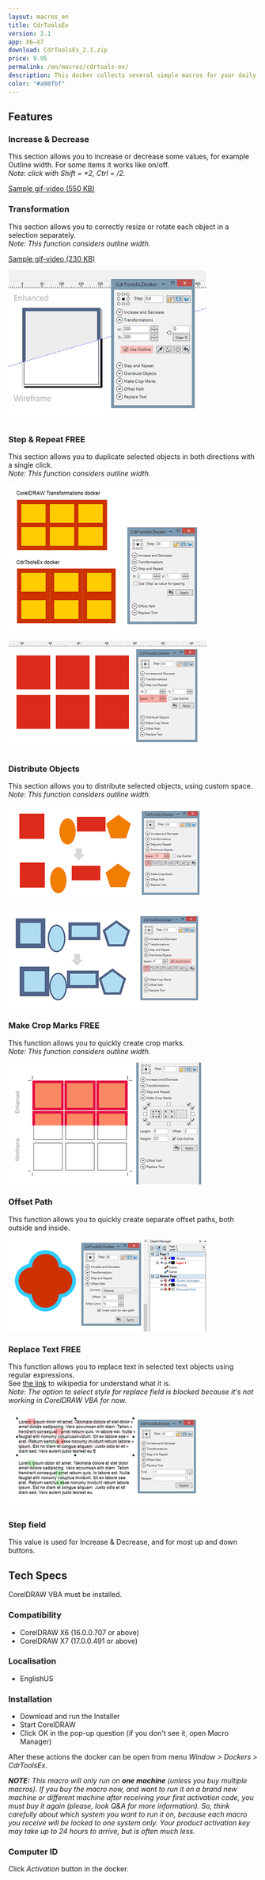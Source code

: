```yaml
---
layout: macros_en
title: CdrToolsEx
version: 2.1
app: X6–X7
download: CdrToolsEx_2.1.zip
price: 9.95
permalink: /en/macros/cdrtools-ex/
description: This docker collects several simple macros for your daily work in CorelDRAW. Several of the macros are free, others have a trial mode and will need to be purchased after the trial period has expired.
color: "#a98fbf"
---
```


## Features

### Increase & Decrease

This section allows you to increase or decrease some values, for example Outline width. For some items it works like on/off.   
_Note: click with Shift = *2, Ctrl = /2._

[Sample gif-video (550 KB)](/assets/macros/cdrtoolsex/Sample01.gif)

### Transformation

This section allows you to correctly resize or rotate each object in a selection separately.   
_Note: This function considers outline width._

[Sample gif-video (230 KB)](/assets/macros/cdrtoolsex/Sample02.gif)

![CdrToolsEx](/assets/macros/cdrtoolsex/Sample10.png)

### Step & Repeat <span class="free">FREE</span>

This section allows you to duplicate selected objects in both directions with a single click.   
_Note: This function considers outline width._

![CdrToolsEx](/assets/macros/cdrtoolsex/Sample03.png)

![CdrToolsEx](/assets/macros/cdrtoolsex/Sample04.png)

### Distribute Objects

This section allows you to distribute selected objects, using custom space.   
_Note: This function considers outline width._

![CdrToolsEx](/assets/macros/cdrtoolsex/Sample08.png)

![CdrToolsEx](/assets/macros/cdrtoolsex/Sample09.png)

### Make Crop Marks <span class="free">FREE</span>

This function allows you to quickly create crop marks.   
_Note: This function considers outline width._

![CdrToolsEx](/assets/macros/cdrtoolsex/Sample07.png)

### Offset Path

This function allows you to quickly create separate offset paths, both outside and inside.

![CdrToolsEx](/assets/macros/cdrtoolsex/Sample05.png)

### Replace Text <span class="free">FREE</span>

This function allows you to replace text in selected text objects using regular expressions.   
See [the link](http://en.wikipedia.org/wiki/Regular_expression) to wikipedia for understand what it is.   
_Note: The option to select style for replace field is blocked because it's not working in CorelDRAW VBA for now._

![CdrToolsEx](/assets/macros/cdrtoolsex/Sample06.png)

### Step field

This value is used for Increase & Decrease, and for most up and down buttons.

## Tech Specs

CorelDRAW VBA must be installed.

### Compatibility

* CorelDRAW X6 (16.0.0.707 or above)
* CorelDRAW X7 (17.0.0.491 or above)

### Localisation

* EnglishUS

### Installation

* Download and run the Installer
* Start CorelDRAW
* Click OK in the pop-up question (if you don't see it, open Macro Manager)

After these actions the docker can be open from menu _Window > Dockers > CdrToolsEx_.

_**NOTE:** This macro will only run on **one machine** (unless you buy multiple macros). If you buy the macro now, and want to run it on a brand new machine or different machine after receiving your first activation code, you must buy it again (please, look Q&A for more information). So, think carefully about which system you want to run it on, because each macro you receive will be locked to one system only. Your product activation key may take up to 24 hours to arrive, but is often much less._

### Computer ID

Click _Activation_ button in the docker.

